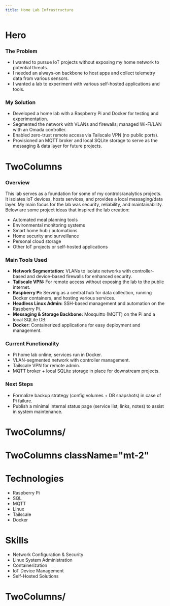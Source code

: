 ```yaml
---
title: Home Lab Infrastructure
---
```


# Hero

### The Problem
- I wanted to pursue IoT projects without exposing my home network to potential threats.
- I needed an always-on backbone to host apps and collect telemetry data from various sensors.
- I wanted a lab to experiment with various self-hosted applications and tools.

### My Solution
- Developed a home lab with a Raspberry Pi and Docker for testing and experimentation.
- Segmented the network with VLANs and firewalls; managed Wi-Fi/LAN with an Omada controller.
- Enabled zero-trust remote access via Tailscale VPN (no public ports).
- Provisioned an MQTT broker and local SQLite storage to serve as the messaging & data layer for future projects.

# TwoColumns

### Overview
This lab serves as a foundation for some of my controls/analytics projects. It isolates IoT devices, hosts services, and provides a local messaging/data layer. My main focus for the lab was security, reliability, and maintainability. Below are some project ideas that inspired the lab creation:

- Automated meal planning tools
- Environmental monitoring systems
- Smart home hub / automations
- Home security and surveillance
- Personal cloud storage
- Other IoT projects or self-hosted applications

### Main Tools Used
- **Network Segmentation:** VLANs to isolate networks with controller-based and device-based firewalls for enhanced security.
- **Tailscale VPN:** For remote access without exposing the lab to the public internet.
- **Raspberry Pi:** Serving as a central hub for data collection, running Docker containers, and hosting various services.
- **Headless Linux Admin:** SSH-based management and automation on the Raspberry Pi.
- **Messaging & Storage Backbone:** Mosquitto (MQTT) on the Pi and a local SQLite DB.
- **Docker:** Containerized applications for easy deployment and management.

### Current Functionality
- Pi home lab online; services run in Docker.
- VLAN-segmented network with controller management.
- Tailscale VPN for remote admin.
- MQTT broker + local SQLite storage in place for downstream projects.

### Next Steps
- Formalize backup strategy (config volumes + DB snapshots) in case of Pi failure.
- Publish a minimal internal status page (service list, links, notes) to assist in system maintenance.

# TwoColumns/

# TwoColumns className="mt-2"
# Technologies
- Raspberry Pi
- SQL
- MQTT
- Linux
- Tailscale
- Docker

# Skills
- Network Configuration & Security
- Linux System Administration
- Containerization
- IoT Device Management
- Self-Hosted Solutions

# TwoColumns/